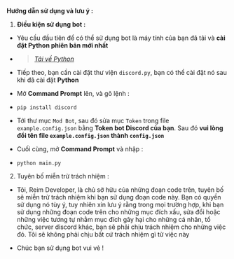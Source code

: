 **Hướng dẫn sử dụng và lưu ý :**<br>
1. **Điều kiện sử dụng bot :**
* Yêu cầu đầu tiên để có thể sử dụng bot là máy tính của bạn đã tải và **cài đặt Python phiên bản mới nhất**
* > *[Tải về Python](https://www.python.org/)*

* Tiếp theo, bạn cần cài đặt thư viện `discord.py`, bạn có thể cài đặt nó sau khi đã cài đặt **Python**<br>

* Mở **Command Prompt** lên, và gõ lệnh : <br>
* ```pip install discord```<br>

* Tới thư mục `Mod Bot`, sau đó sửa mục `Token` trong file `example.config.json` bằng **Token bot Discord của bạn**. Sau đó **vui lòng đổi tên file `example.config.json` thành `config.json`**<br>
* Cuối cùng, mở **Command Prompt** và nhập :<br>
* ```python main.py```

2. Tuyên bố miễn trừ trách nhiệm :
* Tôi, Reim Developer, là chủ sở hữu của những đoạn code trên, tuyên bố sẽ miễn trừ trách nhiệm khi bạn sử dụng đoạn code này. Bạn có quyền sử dụng nó tùy ý, tuy nhiên xin lưu ý rằng trong mọi trường hợp, khi bạn sử dụng những đoạn code trên cho những mục đích xấu, sửa đổi hoặc những việc tương tự nhằm mục đích gây hại cho những cá nhân, tổ chức, server discord khác, bạn sẽ phải chịu trách nhiệm cho những việc đó. Tôi sẽ không phải chịu bất cứ trách nhiệm gì từ việc này<br>

* Chúc bạn sử dụng bot vui vẻ !

